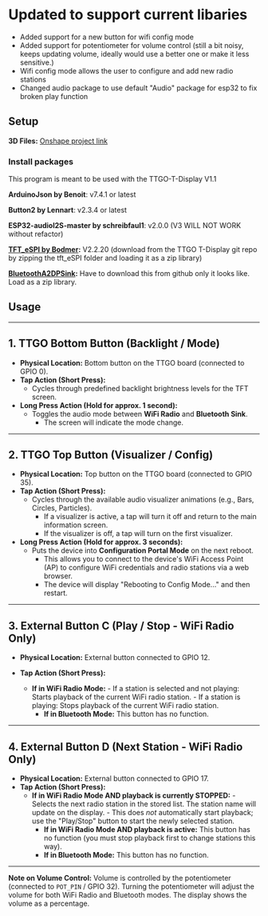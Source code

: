 # Updated to support current libaries

- Added support for a new button for wifi config mode
- Added support for potentiometer for volume control (still a bit noisy, keeps updating volume, ideally would use a better one or make it less sensitive.)
- Wifi config mode allows the user to configure and add new radio stations
- Changed audio package to use default "Audio" package for esp32 to fix broken play function

## Setup

**3D Files:** [Onshape project link](https://cad.onshape.com/documents/a49b0da92358af82e52b2462/w/a694426a2e309911855f3e7b/e/cfa827aa1b3785606bd24166)

### Install packages

This program is meant to be used with the TTGO-T-Display V1.1

**ArduinoJson by Benoit**: v7.4.1 or latest

**Button2 by Lennart**: v2.3.4 or latest

**ESP32-audiol2S-master by schreibfaul1**: v2.0.0 (V3 WILL NOT WORK without refactor)

**[TFT_eSPI by Bodmer](https://github.com/Xinyuan-LilyGO/TTGO-T-Display/tree/master/TFT_eSPI):** V2.2.20 (download from the TTGO T-Display git repo by zipping the tft_eSPI folder and loading it as a zip library)

**[BluetoothA2DPSink](https://github.com/pschatzmann/ESP32-A2DP):** Have to download this from github only it looks like. Load as a zip library.

## Usage

---

## 1. TTGO Bottom Button (Backlight / Mode)

- **Physical Location:** Bottom button on the TTGO board (connected to GPIO 0).
- **Tap Action (Short Press):**
  - Cycles through predefined backlight brightness levels for the TFT screen.
- **Long Press Action (Hold for approx. 1 second):**
  - Toggles the audio mode between **WiFi Radio** and **Bluetooth Sink**.
    - The screen will indicate the mode change.

---

## 2. TTGO Top Button (Visualizer / Config)

- **Physical Location:** Top button on the TTGO board (connected to GPIO 35).
- **Tap Action (Short Press):**
  - Cycles through the available audio visualizer animations (e.g., Bars, Circles, Particles).
    - If a visualizer is active, a tap will turn it off and return to the main information screen.
    - If the visualizer is off, a tap will turn on the first visualizer.
- **Long Press Action (Hold for approx. 3 seconds):**
  - Puts the device into **Configuration Portal Mode** on the next reboot.
    - This allows you to connect to the device's WiFi Access Point (AP) to configure WiFi credentials and radio stations via a web browser.
    - The device will display "Rebooting to Config Mode..." and then restart.

---

## 3. External Button C (Play / Stop - WiFi Radio Only)

- **Physical Location:** External button connected to GPIO 12.

- **Tap Action (Short Press):**
  - **If in WiFi Radio Mode:**
        - If a station is selected and not playing: Starts playback of the current WiFi radio station.
        - If a station is playing: Stops playback of the current WiFi radio station.
    - **If in Bluetooth Mode:** This button has no function.

---

## 4. External Button D (Next Station - WiFi Radio Only)

- **Physical Location:** External button connected to GPIO 17.
- **Tap Action (Short Press):**
  - **If in WiFi Radio Mode AND playback is currently STOPPED:**
        - Selects the next radio station in the stored list. The station name will update on the display.
        - This does *not* automatically start playback; use the "Play/Stop" button to start the newly selected station.
    - **If in WiFi Radio Mode AND playback is active:** This button has no function (you must stop playback first to change stations this way).
    - **If in Bluetooth Mode:** This button has no function.

---

**Note on Volume Control:**
Volume is controlled by the potentiometer (connected to `POT_PIN` / GPIO 32). Turning the potentiometer will adjust the volume for both WiFi Radio and Bluetooth modes. The display shows the volume as a percentage.
